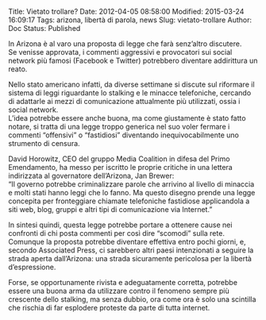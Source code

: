 Title: Vietato trollare?
Date: 2012-04-05 08:58:00
Modified: 2015-03-24 16:09:17
Tags: arizona, libertà di parola, news
Slug: vietato-trollare
Author: Doc
Status: Published

In Arizona è al varo una proposta di legge che farà senz’altro
discutere.  
Se venisse approvata, i commenti aggressivi e provocatori sui social
network più famosi (Facebook e Twitter) potrebbero diventare addirittura
un reato.

Nello stato americano infatti, da diverse settimane si discute sul
riformare il sistema di leggi riguardante lo stalking e le minacce
telefoniche, cercando di adattarle ai mezzi di comunicazione attualmente
più utilizzati, ossia i social network.  
L’idea potrebbe essere anche buona, ma come giustamente è stato fatto
notare, si tratta di una legge troppo generica nel suo voler fermare i
commenti “offensivi” o “fastidiosi” diventando inequivocabilmente uno
strumento di censura.

David Horowitz, CEO del gruppo Media Coalition in difesa del Primo
Emendamento, ha messo per iscritto le proprie critiche in una lettera
indirizzata al governatore dell’Arizona, Jan Brewer:  
“Il governo potrebbe criminalizzare parole che arrivino al livello di
minaccia e molti stati hanno leggi che lo fanno. Ma questo disegno
prende una legge concepita per fronteggiare chiamate telefoniche
fastidiose applicandola a siti web, blog, gruppi e altri tipi di
comunicazione via Internet.”

In sintesi quindi, questa legge potrebbe portare a ottenere cause nei
confronti di chi posta commenti per così dire “scomodi” sulla rete.  
Comunque la proposta potrebbe diventare effettiva entro pochi giorni, e,
secondo Associated Press, ci sarebbero altri paesi intenzionati a
seguire la strada aperta dall’Arizona: una strada sicuramente pericolosa
per la libertà d’espressione.

Forse, se opportunamente rivista e adeguatamente corretta, potrebbe
essere una buona arma da utilizzare contro il fenomeno sempre più
crescente dello stalking, ma senza dubbio, ora come ora è solo una
scintilla che rischia di far esplodere proteste da parte di tutta
internet.
